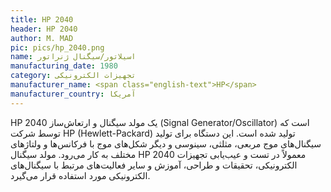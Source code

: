 ```yaml
---
title: HP 2040
header: HP 2040
author: M. MAD
pic: pics/hp_2040.png
name: اسیلاتور/سیگنال ژنراتور
manufacturing_date: 1980
category: تجهیزات الکترونیکی
manufacturer_name: <span class="english-text">HP</span>
manufacturer_country: آمریکا
---
```

<p>
<span class="english-text">HP 2040</span>
یک مولد سیگنال و ارتعاش‌ساز
<span class="english-text">(Signal Generator/Oscillator)</span>
است که توسط شرکت
<span class="english-text">HP (Hewlett-Packard)</span>
تولید شده است. این دستگاه برای تولید سیگنال‌های موج مربعی، مثلثی، سینوسی و
دیگر شکل‌های موج با فرکانس‌ها و ولتاژهای مختلف به کار می‌رود. مولد سیگنال
<span class="english-text">HP 2040</span>
معمولاً در تست و عیب‌یابی تجهیزات الکترونیکی، تحقیقات و طراحی، آموزش و سایر
فعالیت‌های مرتبط با سیگنال‌های الکترونیکی مورد استفاده قرار می‌گیرد.
</p>
